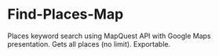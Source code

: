 # Find-Places-Map
Places keyword search using MapQuest API with Google Maps presentation. Gets all places (no limit). Exportable.
